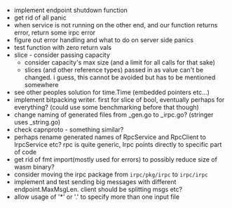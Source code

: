 - implement endpoint shutdown function
- get rid of all panic
 - when service is not running on the other end, and our function returns error, return some irpc error
- figure out error handling and what to do on server side panics
- test function with zero return vals
- slice - consider passing capacity
    - consider capacity's max size (and a limit for all calls for that sake)
    - slices (and other reference types) passed in as value can't be changed. i guess, this cannot be avoided
        but has to be mentioned somewhere
- see other peoples solution for time.Time (embedded pointers etc...)
- implement bitpacking writer. first for slice of bool, eventually perhaps
    for everything? (could use some benchmarking before that though)
- change naming of generated files from _gen.go to _irpc.go? (stringer uses _string.go)
- check capnproto - something similar?
- perhaps rename generated names of RpcService and RpcClient to IrpcService etc? rpc is quite generic, Irpc points directly to specific part of code
- get rid of fmt import(mostly used for errors) to possibly reduce size of wasm binary?
- consider moving the irpc package from `irpc/pkg/irpc` to `irpc/irpc`
- implement and test sending big messages with different endpoint.MaxMsgLen. client should be splitting msgs etc?
- allow usage of '*' or '.' to specify more than one input file